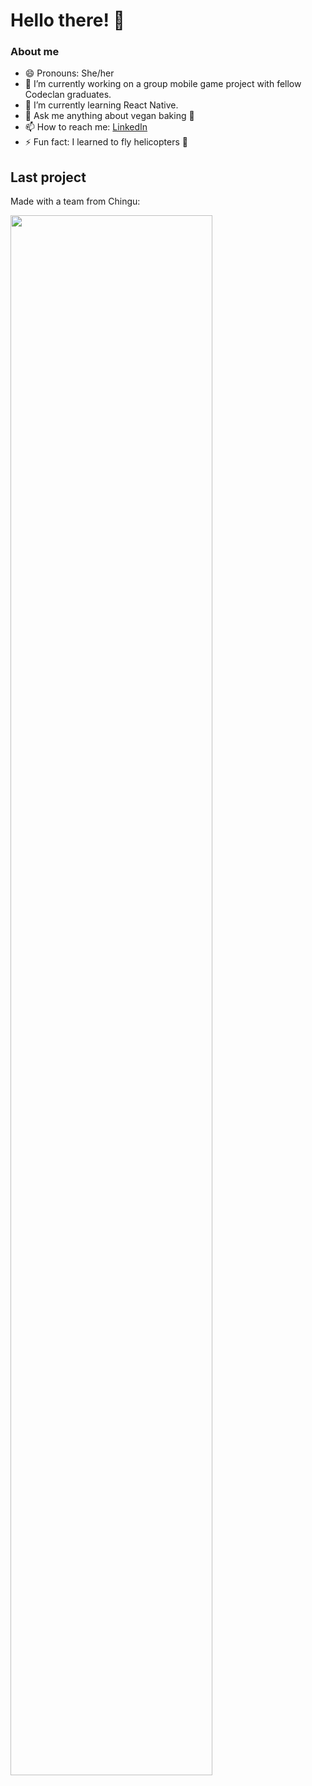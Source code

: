 # Hello there! 👋

### About me

- 😄 Pronouns: She/her
- 🔭 I’m currently working on a group mobile game project with fellow Codeclan graduates.
- 🌱 I’m currently learning React Native.
- 💬 Ask me anything about vegan baking 🧁
- 📫 How to reach me: [LinkedIn](https://www.linkedin.com/in/beckyentwistle/)
- ⚡ Fun fact: I learned to fly helicopters 🚁

## Last project
Made with a team from Chingu:

<img src = "https://github.com/chingu-voyages/v46-tier3-team-33/blob/main/userdesign/vegelicious_screen.png" width="80%">
